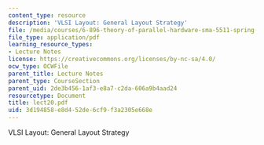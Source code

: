 ```yaml
---
content_type: resource
description: 'VLSI Layout: General Layout Strategy'
file: /media/courses/6-896-theory-of-parallel-hardware-sma-5511-spring-2004/3d194858e8d452de6cf9f3a2305e668e_lect20.pdf
file_type: application/pdf
learning_resource_types:
- Lecture Notes
license: https://creativecommons.org/licenses/by-nc-sa/4.0/
ocw_type: OCWFile
parent_title: Lecture Notes
parent_type: CourseSection
parent_uid: 2de3b456-1af3-e8a7-c2da-606a9b4aad24
resourcetype: Document
title: lect20.pdf
uid: 3d194858-e8d4-52de-6cf9-f3a2305e668e
---
```

VLSI Layout: General Layout Strategy